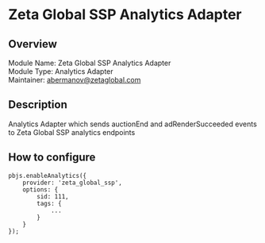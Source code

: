 # Zeta Global SSP Analytics Adapter

## Overview

Module Name: Zeta Global SSP Analytics Adapter\
Module Type: Analytics Adapter\
Maintainer: abermanov@zetaglobal.com

## Description

Analytics Adapter which sends auctionEnd and adRenderSucceeded events to Zeta Global SSP analytics endpoints

## How to configure
```
pbjs.enableAnalytics({
    provider: 'zeta_global_ssp',
    options: {
        sid: 111,
        tags: {
            ...
        }
    }
});
```
